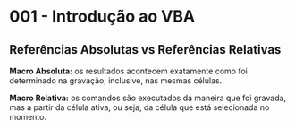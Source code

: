 # 001 - Introdução ao VBA

## Referências Absolutas vs Referências Relativas

**Macro Absoluta:** os resultados acontecem exatamente como foi determinado na gravação, inclusive, nas mesmas células.

**Macro Relativa:** os comandos são executados da maneira que foi gravada, mas a partir da célula ativa, ou seja, da célula que está selecionada no momento.